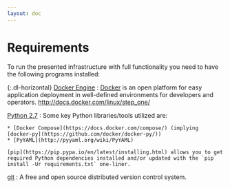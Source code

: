 ```yaml
---
layout: doc
---
```


# Requirements

To run the presented infrastructure with full functionality you need to have the following programs installed:

{:.dl-horizontal}
[Docker Engine](http://docs.docker.com/installation/)
: [Docker](https://docs.docker.com) is an open platform for easy application deployment in well-defined environments for developers and operators.
http://docs.docker.com/linux/step_one/

[Python 2.7](https://wiki.python.org/moin/BeginnersGuide/Download)
: Some key Python libraries/tools utilized are:

    * [Docker Compose](https://docs.docker.com/compose/) (implying [docker-py](https://github.com/docker/docker-py/))
    * [PyYAML](http://pyyaml.org/wiki/PyYAML)

    [pip](https://pip.pypa.io/en/latest/installing.html) allows you to get required Python dependencies installed and/or updated with the `pip install -Ur requirements.txt` one-liner.

[git](https://git-scm.com/book/en/v2/Getting-Started-Installing-Git)
: A free and open source distributed version control system.
